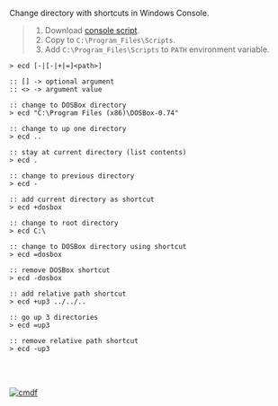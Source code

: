 Change directory with shortcuts in Windows Console.
> 1. Download [console script](https://github.com/cmdf/extra-cd/releases/download/1.0.0/ecd.cmd).
> 2. Copy to `C:\Program_Files\Scripts`.
> 3. Add `C:\Program_Files\Scripts` to `PATH` environment variable.


```batch
> ecd [-|[-|+|=]<path>]

:: [] -> optional argument
:: <> -> argument value
```

```batch
:: change to DOSBox directory
> ecd "C:\Program Files (x86)\DOSBox-0.74"

:: change to up one directory
> ecd ..

:: stay at current directory (list contents)
> ecd .

:: change to previous directory
> ecd -

:: add current directory as shortcut
> ecd +dosbox

:: change to root directory
> ecd C:\

:: change to DOSBox directory using shortcut
> ecd =dosbox

:: remove DOSBox shortcut
> ecd -dosbox

:: add relative path shortcut
> ecd +up3 ../../..

:: go up 3 directories
> ecd =up3

:: remove relative path shortcut
> ecd -up3
```
<br><br>


[![cmdf](https://i.imgur.com/Ki9lyzP.jpg)](https://cmdf.github.io)
